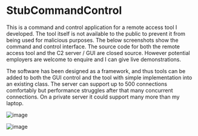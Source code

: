 # StubCommandControl
This is a command and control application for a remote access tool I developed. The tool itself is not available to the public to prevent it from being used for malicious purposes.
The below screenshots show the command and control interface. The source code for both the remote access tool and the C2 server / GUI are closed source. However potential employers are welcome to enquire and I can give live demonstrations.

The software has been designed as a framework, and thus tools can be added to both the GUI control and the tool with simple implementation into an existing class. The server can support up to 500 connections comfortably but performance struggles after that many concurrent connections. On a private server it could support many more than my laptop.

![image](https://user-images.githubusercontent.com/57272355/210282785-d876f32f-e3cb-4444-89c0-ba0149f6202c.png)



![image](https://user-images.githubusercontent.com/57272355/210283084-1c4b7d3c-eebc-4aeb-b88d-6fcd6e7f1b7e.png)
